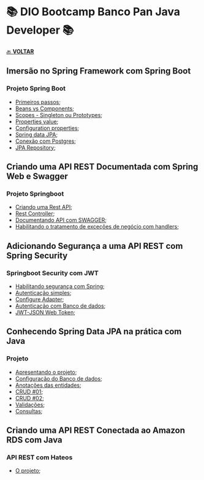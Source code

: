 # 📚 DIO Bootcamp Banco Pan Java Developer 📚

[🔙 **VOLTAR**](../../../../)

## **Imersão no Spring Framework com Spring Boot**

### **Projeto Spring Boot**

- [Primeiros passos](/Bootcamp-Banco-Pan-Java-%20Developer/Modulo-4/Imersao_no_springboot/primeiro-passos/);
- [Beans vs Components](/Bootcamp-Banco-Pan-Java-%20Developer/Modulo-4/Imersao_no_springboot/spring-ioc-di-beans-autowired/src/main/java/dio/springboot/);
- [Scopes - Singleton ou Prototypes](/Bootcamp-Banco-Pan-Java-%20Developer/Modulo-4/Imersao_no_springboot/spring-scopes-singleton-prototype/src/main/java/dio/springboot/);
- [Properties value](/Bootcamp-Banco-Pan-Java-%20Developer/Modulo-4/Imersao_no_springboot/spring-properties-value/src/main/java/dio/springboot/);
- [Configuration properties](/Bootcamp-Banco-Pan-Java-%20Developer/Modulo-4/Imersao_no_springboot/spring-configuration-properties/src/main/java/dio/springboot/);
- [Spring data JPA](/Bootcamp-Banco-Pan-Java-%20Developer/Modulo-4/Imersao_no_springboot/spring-data-jpa-hibernate/src/main/java/dio/springboot/);
- [Conexão com Postgres](/Bootcamp-Banco-Pan-Java-%20Developer/Modulo-4/Imersao_no_springboot/dio-spring-data-jpa/src/main/java/dio/aula/);
- [JPA Repository](/Bootcamp-Banco-Pan-Java-%20Developer/Modulo-4/Imersao_no_springboot/spring-data-jpa-repository/src/main/java/dio/springboot/);

## **Criando uma API REST Documentada com Spring Web e Swagger**

### **Projeto Springboot**

- [Criando uma Rest API](/Bootcamp-Banco-Pan-Java-%20Developer/Modulo-4/Criando_uma_API_Rest_Documentada_com_Spring_Web_e_Swagger/my-first-app-api/src/main/java/dio/myfirstappapi/controller/WelcomeController.java);
- [Rest Controller](/Bootcamp-Banco-Pan-Java-%20Developer/Modulo-4/Criando_uma_API_Rest_Documentada_com_Spring_Web_e_Swagger/my-first-app-api/src/main/java/dio/myfirstappapi/);
- [Documentando API com SWAGGER](/Bootcamp-Banco-Pan-Java-%20Developer/Modulo-4/Criando_uma_API_Rest_Documentada_com_Spring_Web_e_Swagger/my-first-app-api/src/main/java/dio/myfirstappapi/doc/SwaggerConfig.java);
- [Habilitando o tratamento de exceções de negócio com handlers](https://github.com/LuizMiguelSR/DIO-Bootcamps/commit/4d15b3fa477cf368f238764eec5f5280c4cb2db6);

## **Adicionando Segurança a uma API REST com Spring Security**

### **Springboot Security com JWT**

- [Habilitando segurança com Spring](/Bootcamp-Banco-Pan-Java-%20Developer/Modulo-4/Adicionando_seguranca_a_uma_api_REST_com_Spring_Security/dio-spring-security/src/main/java/dio/diospringsecurity/);
- [Autenticação simples](https://github.com/LuizMiguelSR/DIO-Bootcamps/commit/30907d9f765ee7bbfc3fda328d0a52b8b548dd1d);
- [Configure Adapter](https://github.com/LuizMiguelSR/DIO-Bootcamps/commit/47244801e4304821844a2ad0920f314fa25ec635);
- [Autenticação com Banco de dados](https://github.com/LuizMiguelSR/DIO-Bootcamps/commit/05acc10bdea77d4e07cecd8328e05a22c5f5e474);
- [JWT-JSON Web Token](/Bootcamp-Banco-Pan-Java-%20Developer/Modulo-4/Adicionando_seguranca_a_uma_api_REST_com_Spring_Security/dio-spring-security-jwt/src/main/java/dio/dio/spring/security/jwt/);

## **Conhecendo Spring Data JPA na prática com Java**

### **Projeto**

- [Apresentando o projeto](/Bootcamp-Banco-Pan-Java-%20Developer/Modulo-4/Projeto_spring_data_jpa/academia-digital-1.0.0/);
- [Configuração do Banco de dados](/Bootcamp-Banco-Pan-Java-%20Developer/Modulo-4/Projeto_spring_data_jpa/academia-digital-1.0.0/src/main/resources/application.yml);
- [Anotações das entidades](/Bootcamp-Banco-Pan-Java-%20Developer/Modulo-4/Projeto_spring_data_jpa/academia-digital-1.0.0/src/main/java/me/dio/academia/digital/entity/);
- [CRUD #01](/Bootcamp-Banco-Pan-Java-%20Developer/Modulo-4/Projeto_spring_data_jpa/academia-digital-1.0.0/src/main/java/me/dio/academia/digital/controller/AlunoController.java);
- [CRUD #02](/Bootcamp-Banco-Pan-Java-%20Developer/Modulo-4/Projeto_spring_data_jpa/academia-digital-1.0.0/src/main/java/me/dio/academia/digital/controller/AvaliacaoFisicaController.java);
- [Validações](https://github.com/LuizMiguelSR/Estudos-DIO_Bootcamps/commit/1bdc529e6ea52495908bd28703781d6913b1d918);
- [Consultas](https://github.com/LuizMiguelSR/Estudos-DIO_Bootcamps/commit/1bdc529e6ea52495908bd28703781d6913b1d918);

## **Criando uma API REST Conectada ao Amazon RDS com Java**

### **API REST com Hateos**

- [O projeto](/Bootcamp-Banco-Pan-Java-%20Developer/Modulo-4/rdswithapirest-master/src/main/java/com/dioclass/rdswithapirest/);
